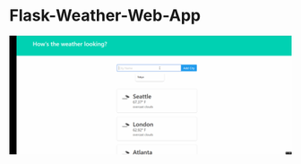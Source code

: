 # Flask-Weather-Web-App

![Project Demo](https://github.com/AreebEhsan/Flask-Weather-Web-App/blob/main/Flask-Weather-Web-App-Demo.gif)
